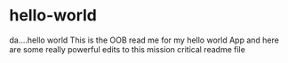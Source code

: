 # hello-world
da....hello world
This is the OOB read me for my hello world App
and here are some really powerful edits to this mission critical readme file

